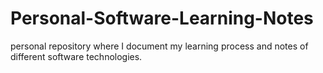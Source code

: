 # Personal-Software-Learning-Notes
personal repository where I document my learning process and notes of different software technologies.
